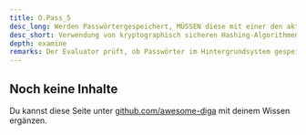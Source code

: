```yaml
---
title: O.Pass_5
desc_long: Werden Passwörtergespeichert, MÜSSEN diese mit einer den aktuellen Sicherheitsstandards entsprechenden Hash-Funktion und unter Verwendung geeigneter Salts gehasht werden.
desc_short: Verwendung von kryptographisch sicheren Hashing-Algorithmen und Salts zur Speicherung der Passwörter.
depth: examine
remarks: Der Evaluator prüft, ob Passwörter im Hintergrundsystem gespeichert werden. Er verifiziert, dass die verwendeten Schutzmechanismen dem aktuellen Stand der Technik und den Anforderungen an Hashing-Funktionen genügen (vgl. [TR02102-1]). In der Risikobewertung werden Maßnahmen, die Brute-Force-Angriffe verlangsamen, berücksichtigt.
---
```


## Noch keine Inhalte

Du kannst diese Seite unter [github.com/awesome-diga](https://github.com/awesome-diga/tr-faq) mit deinem Wissen ergänzen.
